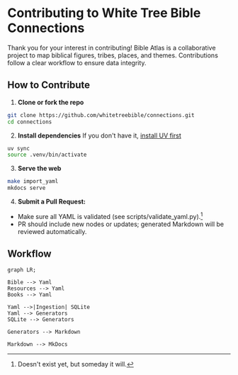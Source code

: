 # Contributing to White Tree Bible Connections

Thank you for your interest in contributing! Bible Atlas is a collaborative project to map biblical figures, tribes, places, and themes. Contributions follow a clear workflow to ensure data integrity.

## How to Contribute

1. **Clone or fork the repo**
```sh
git clone https://github.com/whitetreebible/connections.git
cd connections
```

2. **Install dependencies**
If you don't have it, [install UV first](https://docs.astral.sh/uv/getting-started/installation/)
```sh
uv sync
source .venv/bin/activate
```

3. **Serve the web**
```sh
make import_yaml
mkdocs serve
```

4. **Submit a Pull Request:**
- Make sure all YAML is validated (see scripts/validate_yaml.py).[^validate]
- PR should include new nodes or updates; generated Markdown will be reviewed automatically.


## Workflow

```mermaid
graph LR;

Bible --> Yaml
Resources --> Yaml
Books --> Yaml

Yaml -->|Ingestion| SQLite
Yaml --> Generators
SQLite --> Generators

Generators --> Markdown

Markdown --> MkDocs

```

[^validate]: Doesn't exist yet, but someday it will.
